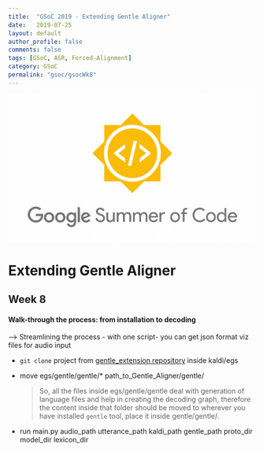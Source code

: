 ```yaml
---
title:  "GSoC 2019 - Extending Gentle Aligner"
date:   2019-07-25
layout: default
author_profile: false
comments: false
tags: [GSoC, ASR, Forced-Alignment]
category: GSoC
permalink: "gsoc/gsocWk8"
---
```


![GSoC](/icons/GSoC.png)

<h1> Extending Gentle Aligner </h1>
<h2> Week 8 </h2>
<h4> Walk-through the process: from installation to decoding </h4>

--> Streamlining the process - with one script- you can get json format viz files for audio input
* `git clone` project from [gentle_extension repository](https://github.com/shreya2111/gentle-labs/tree/master/v2) inside kaldi/egs 

* move egs/gentle/gentle/* path_to_Gentle_Aligner/gentle/
    > So, all the files inside egs/gentle/gentle deal with generation of language files and help in creating the decoding graph, 
    therefore the content inside that folder should be moved to wherever you have installed `gentle` tool, place it inside gentle/gentle/.

* run main.py audio_path utterance_path kaldi_path gentle_path proto_dir model_dir lexicon_dir

